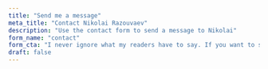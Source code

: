 ```yaml
---
title: "Send me a message"
meta_title: "Contact Nikolai Razouvaev"
description: "Use the contact form to send a message to Nikolai"
form_name: "contact"
form_cta: "I never ignore what my readers have to say. If you want to start a conversation, this is the best place to do it. Fill out the form, hit send and we'll talk."
draft: false
---
```


